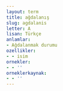 ```yaml
---
layout: term
title: ağdalanış
slug: agdalanis
letter: A
lisan: Türkçe
anlamlar:
- Ağdalanmak durumu
ozellikler:
- - isim
ornekler:
- - ''
orneklerkaynak:
- - ''
---
```


